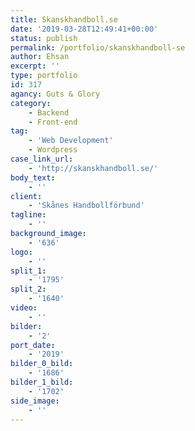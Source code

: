 ```yaml
---
title: Skanskhandboll.se
date: '2019-03-28T12:49:41+00:00'
status: publish
permalink: /portfolio/skanskhandboll-se
author: Ehsan
excerpt: ''
type: portfolio
id: 317
agancy: Guts & Glory
category:
    - Backend
    - Front-end
tag:
    - 'Web Development'
    - Wordpress
case_link_url:
    - 'http://skanskhandboll.se/'
body_text:
    - ''
client:
    - 'Skånes Handbollförbund'
tagline:
    - ''
background_image:
    - '636'
logo:
    - ''
split_1:
    - '1795'
split_2:
    - '1640'
video:
    - ''
bilder:
    - '2'
port_date:
    - '2019'
bilder_0_bild:
    - '1686'
bilder_1_bild:
    - '1702'
side_image:
    - ''
---
```

<!DOCTYPE html PUBLIC "-//W3C//DTD HTML 4.0 Transitional//EN" "http://www.w3.org/TR/REC-html40/loose.dtd">
<?xml encoding="UTF-8">
